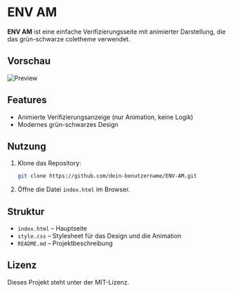 # ENV AM

**ENV AM** ist eine einfache Verifizierungsseite mit animierter Darstellung, die das grün-schwarze coletheme verwendet.

## Vorschau
![Preview](preview.png)

## Features
- Animierte Verifizierungsanzeige (nur Animation, keine Logik)
- Modernes grün-schwarzes Design

## Nutzung
1. Klone das Repository:
   ```sh
   git clone https://github.com/dein-benutzername/ENV-AM.git
   ```
2. Öffne die Datei `index.html` im Browser.

## Struktur
- `index.html` – Hauptseite
- `style.css` – Stylesheet für das Design und die Animation
- `README.md` – Projektbeschreibung

## Lizenz
Dieses Projekt steht unter der MIT-Lizenz.

